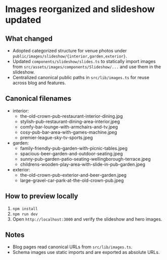Images reorganized and slideshow updated
=======================================

What changed
------------

- Adopted categorized structure for venue photos under `public/images/slideshow/{interior,garden,exterior}`.
- Updated `components/slideshow/slides.ts` to statically import images from `src/assets/images/components/Slideshow/...` and use them in the slideshow.
- Centralized canonical public paths in `src/lib/images.ts` for reuse across blog and features.

Canonical filenames
-------------------

- interior:
  - the-old-crown-pub-restaurant-interior-dining.jpg
  - stylish-pub-restaurant-dining-area-interior.jpeg
  - comfy-bar-lounge-with-armchairs-and-tv.jpeg
  - cosy-pub-bar-area-with-games-machine.jpeg
  - premier-league-sky-tv-sports.jpeg
- garden:
  - family-friendly-pub-garden-with-picnic-tables.jpeg
  - spacious-beer-garden-and-outdoor-seating.jpeg
  - sunny-pub-garden-patio-seating-wellingborough-terrace.jpeg
  - childrens-wooden-play-area-with-slide-in-pub-garden.jpeg
- exterior:
  - the-old-crown-pub-exterior-and-beer-garden.jpeg
  - large-gravel-car-park-at-the-old-crown-pub.jpeg

How to preview locally
----------------------

1. `npm install`
2. `npm run dev`
3. Open `http://localhost:3000` and verify the slideshow and hero images.

Notes
-----

- Blog pages read canonical URLs from `src/lib/images.ts`.
- Schema images use static imports and are exported as absolute URLs.
